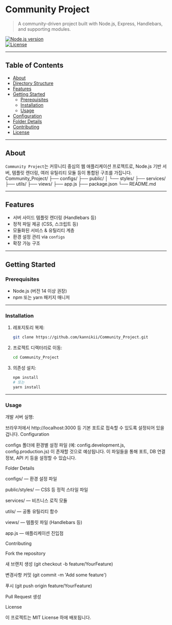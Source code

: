 # Community Project

> A community-driven project built with Node.js, Express, Handlebars, and supporting modules.

[![Node.js version](https://img.shields.io/badge/node-%3E%3D14-brightgreen)](https://nodejs.org/)  
[![License](https://img.shields.io/badge/license-MIT-blue.svg)](LICENSE)  

---

## Table of Contents

- [About](#about)  
- [Directory Structure](#directory-structure)  
- [Features](#features)  
- [Getting Started](#getting-started)  
  - [Prerequisites](#prerequisites)  
  - [Installation](#installation)  
  - [Usage](#usage)  
- [Configuration](#configuration)  
- [Folder Details](#folder-details)  
- [Contributing](#contributing)  
- [License](#license)  

---

## About

`Community Project`는 커뮤니티 중심의 웹 애플리케이션 프로젝트로, Node.js 기반 서버, 템플릿 렌더링, 여러 유틸리티 모듈 등이 통합된 구조를 가집니다.
Community_Project/
├── configs/
├── public/
│ └── styles/
├── services/
├── utils/
├── views/
├── app.js
├── package.json
└── README.md


---

## Features

- 서버 사이드 템플릿 렌더링 (Handlebars 등)  
- 정적 파일 제공 (CSS, 스크립트 등)  
- 모듈화된 서비스 & 유틸리티 계층  
- 환경 설정 관리 via `configs`  
- 확장 가능 구조  

---

## Getting Started

### Prerequisites

- Node.js (버전 14 이상 권장)  
- npm 또는 yarn 패키지 매니저  

---

### Installation

1. 레포지토리 복제:

    ```bash
    git clone https://github.com/kannikii/Community_Project.git
    ```

2. 프로젝트 디렉터리로 이동:

    ```bash
    cd Community_Project
    ```

3. 의존성 설치:

    ```bash
    npm install
    # 또는
    yarn install
    ```

---

### Usage

개발 서버 실행:




브라우저에서 http://localhost:3000 등 기본 포트로 접속할 수 있도록 설정되어 있을 겁니다.
Configuration

configs 폴더에 환경별 설정 파일 (예: config.development.js, config.production.js) 이 존재할 것으로 예상됩니다.
이 파일들을 통해 포트, DB 연결 정보, API 키 등을 설정할 수 있습니다.

Folder Details

configs/ — 환경 설정 파일

public/styles/ — CSS 등 정적 스타일 파일

services/ — 비즈니스 로직 모듈

utils/ — 공통 유틸리티 함수

views/ — 템플릿 파일 (Handlebars 등)

app.js — 애플리케이션 진입점

Contributing

Fork the repository

새 브랜치 생성 (git checkout -b feature/YourFeature)

변경사항 커밋 (git commit -m 'Add some feature')

푸시 (git push origin feature/YourFeature)

Pull Request 생성

License

이 프로젝트는 MIT License
 하에 배포됩니다.

